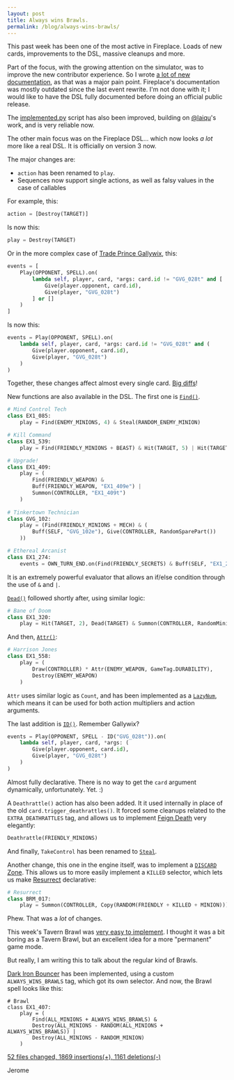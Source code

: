```yaml
---
layout: post
title: Always wins Brawls.
permalink: /blog/always-wins-brawls/
---
```


This past week has been one of the most active in Fireplace. Loads of new cards, improvements to the DSL, massive cleanups
and more.

Part of the focus, with the growing attention on the simulator, was to improve the new contributor experience.
So I wrote [a lot of new documentation](https://github.com/jleclanche/fireplace/wiki), as that was a major pain point.
Fireplace's documentation was mostly outdated since the last event rewrite.
I'm not done with it; I would like to have the DSL fully documented before doing an official public release.

The [implemented.py](https://github.com/jleclanche/fireplace/blob/d551aad06175ab2f3d2686979a53a8c0b763be13/tests/implemented.py)
script has also been improved, building on [@laiqu](https://github.com/laiqu)'s work, and is very reliable now.

The other main focus was on the Fireplace DSL... which now looks *a lot* more like a real DSL. It is officially on
version 3 now.

The major changes are:
 * `action` has been renamed to `play`.
 * Sequences now support single actions, as well as falsy values in the case of callables
 
For example, this:

```python
action = [Destroy(TARGET)]
```

Is now this:

```python
play = Destroy(TARGET)
```

Or in the more complex case of [Trade Prince Gallywix](http://hearthstone.gamepedia.com/Trade_Prince_Gallywix), this:

```python
events = [
	Play(OPPONENT, SPELL).on(
		lambda self, player, card, *args: card.id != "GVG_028t" and [
			Give(player.opponent, card.id),
			Give(player, "GVG_028t")
		] or []
	)
]
```

Is now this:

```python
events = Play(OPPONENT, SPELL).on(
	lambda self, player, card, *args: card.id != "GVG_028t" and (
		Give(player.opponent, card.id),
		Give(player, "GVG_028t")
	)
)
```
 
Together, these changes affect almost every single card. [Big diffs](https://github.com/jleclanche/fireplace/commit/7cf5dba495a1c9a0718140d3d8f88864c2c3bb98)!

New functions are also available in the DSL.
The first one is [`Find()`](https://github.com/jleclanche/fireplace/commit/27ef2cca62c6742ab99baa9db758b6d1a11c1523).

```python
# Mind Control Tech
class EX1_085:
	play = Find(ENEMY_MINIONS, 4) & Steal(RANDOM_ENEMY_MINION)

# Kill Command
class EX1_539:
	play = Find(FRIENDLY_MINIONS + BEAST) & Hit(TARGET, 5) | Hit(TARGET, 3)

# Upgrade!
class EX1_409:
	play = (
		Find(FRIENDLY_WEAPON) &
		Buff(FRIENDLY_WEAPON, "EX1_409e") |
		Summon(CONTROLLER, "EX1_409t")
	)
	
# Tinkertown Technician
class GVG_102:
	play = (Find(FRIENDLY_MINIONS + MECH) & (
		Buff(SELF, "GVG_102e"), Give(CONTROLLER, RandomSparePart())
	))

# Ethereal Arcanist
class EX1_274:
	events = OWN_TURN_END.on(Find(FRIENDLY_SECRETS) & Buff(SELF, "EX1_274e"))
```

It is an extremely powerful evaluator that allows an if/else condition through the use of `&` and `|`.

[`Dead()`](https://github.com/jleclanche/fireplace/commit/7feff7b535c06a380e3254da13a081d62b7e2dc9) followed
shortly after, using similar logic:

```python
# Bane of Doom
class EX1_320:
	play = Hit(TARGET, 2), Dead(TARGET) & Summon(CONTROLLER, RandomMinion(race=Race.DEMON))
```

And then, [`Attr()`](https://github.com/jleclanche/fireplace/commit/4e70b3e046ae81512ade7c908c2c6381df2a554f):

```python
# Harrison Jones
class EX1_558:
	play = (
		Draw(CONTROLLER) * Attr(ENEMY_WEAPON, GameTag.DURABILITY),
		Destroy(ENEMY_WEAPON)
	)
```

`Attr` uses similar logic as `Count`, and has been implemented as a
[`LazyNum`](https://github.com/jleclanche/fireplace/commit/8a5d4228faedc703fd6813f7421db3d2f2691ab4), which means it
can be used for both action multipliers and action arguments.

The last addition is [`ID()`](https://github.com/jleclanche/fireplace/commit/93f7275bf2ecae687ece11758495a803c4015429).
Remember Gallywix?

```python
events = Play(OPPONENT, SPELL - ID("GVG_028t")).on(
	lambda self, player, card, *args: (
		Give(player.opponent, card.id),
		Give(player, "GVG_028t")
	)
)
```

Almost fully declarative. There is no way to get the `card` argument dynamically, unfortunately. Yet. :)

A `Deathrattle()` action has also been added. It it used internally in place of the old `card.trigger_deathrattles()`.
It forced some cleanups related to the `EXTRA_DEATHRATTLES` tag, and allows us to implement
[Feign Death](http://hearthstone.gamepedia.com/Feign_Death) very elegantly:

```python
Deathrattle(FRIENDLY_MINIONS)
```

And finally, `TakeControl` has been renamed to
[`Steal`](https://github.com/jleclanche/fireplace/commit/639c4223c67cfb76818bc4c2176689f8ff01f74f).

Another change, this one in the engine itself, was to implement a
[`DISCARD` Zone](https://github.com/jleclanche/fireplace/commit/e6de4a8d46e9e5577b051943b1d049f8396ca51f).
This allows us to more easily implement a `KILLED` selector, which lets us make
[Resurrect](http://hearthstone.gamepedia.com/Resurrect) declarative:

```python
# Resurrect
class BRM_017:
	play = Summon(CONTROLLER, Copy(RANDOM(FRIENDLY + KILLED + MINION)))
```

Phew. That was a *lot* of changes.

This week's Tavern Brawl was
[very easy to implement](https://github.com/jleclanche/fireplace/blob/d551aad06175ab2f3d2686979a53a8c0b763be13/fireplace/brawls/__init__.py#L133-L151).
I thought it was a bit boring as a Tavern Brawl, but an excellent idea for a more "permanent" game mode.

But really, I am writing this to talk about the regular kind of Brawls.

[Dark Iron Bouncer](http://hearthstone.gamepedia.com/Dark_Iron_Bouncer) has been implemented, using a custom
`ALWAYS_WINS_BRAWLS` tag, which got its own selector. And now, the Brawl spell looks like this:

```
# Brawl
class EX1_407:
	play = (
		Find(ALL_MINIONS + ALWAYS_WINS_BRAWLS) &
		Destroy(ALL_MINIONS - RANDOM(ALL_MINIONS + ALWAYS_WINS_BRAWLS)) |
		Destroy(ALL_MINIONS - RANDOM_MINION)
	)
```

[52 files changed, 1869 insertions(+), 1161 deletions(-)](https://github.com/jleclanche/fireplace/compare/8858890945e271f1428519c033f89386e9216bc3...5f9e111722d2185f3b9ccec65ffd774ef97338bd)

Jerome

